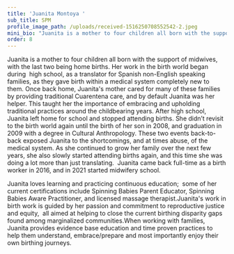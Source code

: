 ```yaml
---
title: 'Juanita Montoya '
sub_title: SPM
profile_image_path: /uploads/received-1516250708552542-2.jpeg
mini_bio: "Juanita is a mother to four children all born with the support of midwives, with the last two being home births. Her work in the birth world began during\_ high school, as a translator for Spanish non-English speaking families, as they gave birth within a medical system completely new to them."
order: 8
---
```

Juanita is a mother to four children all born with the support of midwives, with the last two being home births. Her work in the birth world began during&nbsp; high school, as a translator for Spanish non-English speaking families, as they gave birth within a medical system completely new to them. Once back home, Juanita's mother cared for many of these families by providing traditional Cuarentena care, and by default Juanita was her helper. This taught her the importance of embracing and upholding traditional practices around the childbearing years. After high school, Juanita left home for school and stopped attending births. She didn’t revisit to the birth world again until the birth of her son in 2008, and graduation in 2009 with a degree in Cultural Anthropology. These two events back-to-back exposed Juanita to the shortcomings, and at times abuse, of the medical system. As she continued to grow her family over the next few years, she also slowly started attending births again, and this time she was doing a lot more than just translating.&nbsp; Juanita came back full-time as a birth worker in 2016, and in 2021 started midwifery school.&nbsp;

Juanita loves learning and practicing continuous education;&nbsp; some of her current certifications include Spinning Babies Parent Educator, Spinning Babies Aware Practitioner, and licensed massage therapist.Juanita's work in birth work is guided by her passion and commitment to reproductive justice and equity,&nbsp; all aimed at helping to close the current birthing disparity gaps found among marginalized communities.When working with families, Juanita provides evidence base education and time proven practices to help them understand, embrace/prepare and most importantly enjoy their own birthing journeys.